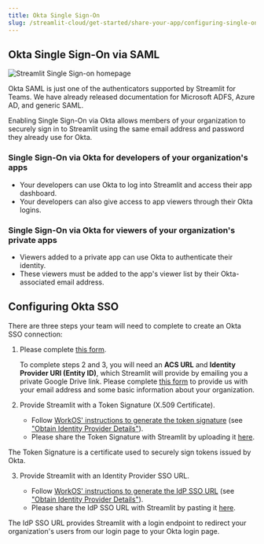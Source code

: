 ```yaml
---
title: Okta Single Sign-On
slug: /streamlit-cloud/get-started/share-your-app/configuring-single-on-sso/streamlit-okta-sso
---
```


## Okta Single Sign-On via SAML

![Streamlit Single Sign-on homepage](/images/sso_homescreen.png)

Okta SAML is just one of the authenticators supported by Streamlit for Teams. We have already released documentation for Microsoft ADFS, Azure AD, and generic SAML.

Enabling Single Sign-On via Okta allows members of your organization to securely sign in to Streamlit using the same email address and password they already use for Okta.

### Single Sign-On via Okta for developers of your organization's apps

- Your developers can use Okta to log into Streamlit and access their app dashboard.
- Your developers can also give access to app viewers through their Okta logins.

### Single Sign-On via Okta for viewers of your organization's private apps

- Viewers added to a private app can use Okta to authenticate their identity.
- These viewers must be added to the app's viewer list by their Okta-associated email address.

## Configuring Okta SSO

There are three steps your team will need to complete to create an Okta SSO connection:

1. Please complete [this form](https://docs.google.com/forms/d/e/1FAIpQLSenELJzAZaBV8852b-HJMeecO_LAwYJ6zuYbXLK0lMVexCF4Q/viewform).

    To complete steps 2 and 3, you will need an **ACS URL** and **Identity Provider URI (Entity ID)**, which Streamlit will provide by emailing you a private Google Drive link. Please complete [this form](https://forms.gle/5E3pUrB8vwp66ZPc9) to provide us with your email address and some basic information about your organization.

2. Provide Streamlit with a Token Signature (X.509 Certificate).

    - Follow [WorkOS' instructions to generate the token signature](https://workos.com/docs/integrations/azure-ad-saml/overview) (see ["Obtain Identity Provider Details"](https://workos.com/docs/integrations/azure-ad-saml/obtain-identity-provider-details)).
    - Please share the Token Signature with Streamlit by uploading it [here](https://docs.google.com/forms/d/e/1FAIpQLSdtV7hdpMEgfbK4E7BqeYNTcDrT6IqjOfSvIA48SoNAeIhcgw/viewform?usp=sf_link).

<Note>

The Token Signature is a certificate used to securely sign tokens issued by Okta.

</Note>

3. Provide Streamlit with an Identity Provider SSO URL.

    - Follow [WorkOS' instructions to generate the IdP SSO URL](https://workos.com/docs/integrations/azure-ad-saml/overview) (see ["Obtain Identity Provider Details"](https://workos.com/docs/integrations/azure-ad-saml/obtain-identity-provider-details)).
    - Please share the IdP SSO URL with Streamlit by pasting it [here](https://docs.google.com/forms/d/e/1FAIpQLSdtV7hdpMEgfbK4E7BqeYNTcDrT6IqjOfSvIA48SoNAeIhcgw/viewform?usp=sf_link).

<Note>

The IdP SSO URL provides Streamlit with a login endpoint to redirect your organization's users from our login page to your Okta login page.

</Note>
